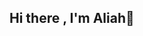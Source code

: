 ## Hi there , I'm Aliah👋

<!--
**aliahizz/aliahizz** is a ✨ _special_ ✨ repository because its `README.md` (this file) appears on your GitHub profile.

Here are some ideas to get you started:

- 🔭 I’m currently working on ...
- 🌱 I’m currently learning ...
- 👯 I’m looking to collaborate on ...
- 🤔 I’m looking for help with ...
- 💬 Ask me about ...
- 📫 How to reach me: ...
- 😄 Pronouns: ...
- ⚡ Fun fact: ...

--
<h3 align="center"> Preferred to be called Aliah Izz and I'm a digital explorer navigating the vast world of code.</h3>

- ⚡ Fun fact **I love writing and reading novels!**

<h3 align="left">Connect with me:</h3>
<p align="left">
<a href="https://instagram.com/thesyaflee" target="blank"><img align="center" src="https://raw.githubusercontent.com/rahuldkjain/github-profile-readme-generator/master/src/images/icons/Social/instagram.svg" alt="thesyaflee" height="30" width="40" /></a>
<a href="https://www.youtube.com/c/aliah izzati" target="blank"><img align="center" src="https://raw.githubusercontent.com/rahuldkjain/github-profile-readme-generator/master/src/images/icons/Social/youtube.svg" alt="aliah izzati" height="30" width="40" /></a>
</p>
